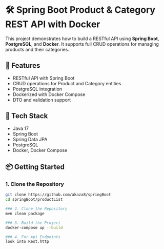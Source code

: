 # 🛠️ Spring Boot Product & Category REST API with Docker

This project demonstrates how to build a RESTful API using **Spring Boot**, **PostgreSQL**, and **Docker**. It supports full CRUD operations for managing products and their categories.

## 🚀 Features
- RESTful API with Spring Boot
- CRUD operations for Product and Category entities
- PostgreSQL integration
- Dockerized with Docker Compose
- DTO and validation support

## 🧰 Tech Stack
- Java 17
- Spring Boot
- Spring Data JPA
- PostgreSQL
- Docker, Docker Compose

## 📦 Getting Started

### 1. Clone the Repository
```bash
git clone https://github.com/akaza8/springBoot
cd springBoot/productList

### 2. Clone the Repository
mvn clean package

### 3. Build the Project
docker-compose up --build

### 4. For Api Endpoints
look into Rest.http

